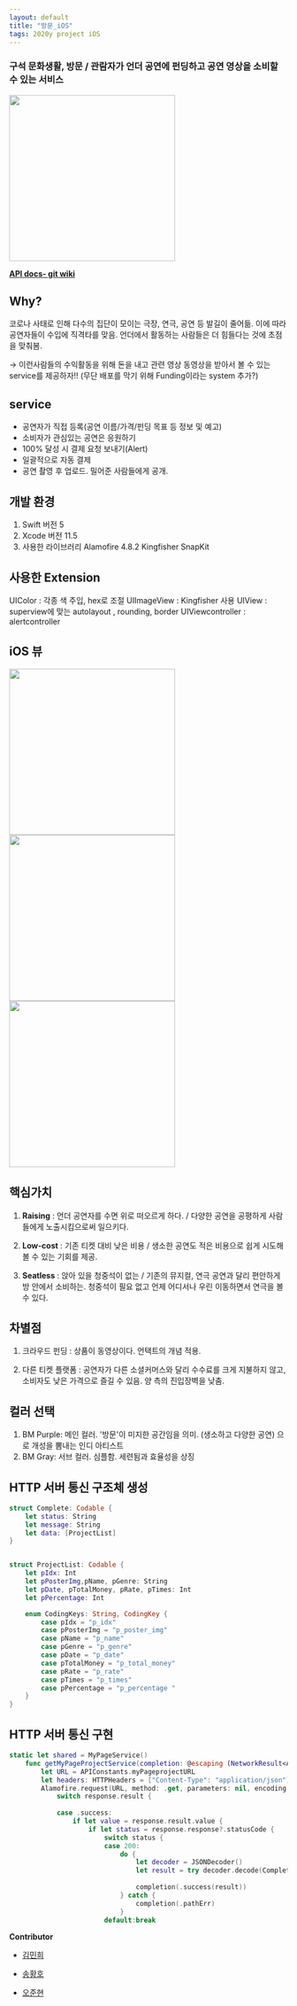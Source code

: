 ```yaml
---
layout: default
title: "방문_iOS"
tags: 2020y project iOS
---
```



### 구석 문화생활, 방문 / 관람자가 언더 공연에 펀딩하고 공연 영상을 소비할 수 있는 서비스

<img src="https://github.com/Soptkathon-26th-bangmoon/BangMoon-Server/blob/master/README_RES/logo.png?raw=true" width=300>


**[API docs- git wiki](https://github.com/Soptkathon-26th-bangmoon/BangMoon-Server/wiki)**

## Why?

코로나 사태로 인해 다수의 집단이 모이는 극장, 연극, 공연 등 발길이 줄어듦. 이에 따라 공연자들이 수입에 직격타를 맞음. 언더에서 활동하는 사람들은 더 힘들다는 것에 초점을 맞춰봄.

→ 이런사람들의 수익활동을 위해 돈을 내고 관련 영상 동영상을 받아서 볼 수 있는 service를 제공하자!! (무단 배포를 막기 위해 Funding이라는 system 추가?)

## service

-   공연자가 직접 등록(공연 이름/가격/펀딩 목표 등 정보 및 예고)
-   소비자가 관심있는 공연은 응원하기
-   100% 달성 시 결제 요청 보내기(Alert)
-   일괄적으로 자동 결제
-   공연 촬영 후 업로드. 밀어준 사람들에게 공개.

개발 환경
------------
1. Swift 버전
   5
2. Xcode 버전
   11.5
3. 사용한 라이브러리
   Alamofire 4.8.2
   Kingfisher
   SnapKit

사용한 Extension
------------
   UIColor : 각종 색 주입, hex로 조절
   UIImageView : Kingfisher 사용
   UIView : superview에 맞는 autolayout , rounding, border
   UIViewcontroller : alertcontroller 

## iOS 뷰
<img src="https://github.com/Soptkathon-26th-bangmoon/BangMoon-Server/blob/master/README_RES/view1.png?raw=true" width=300>
<img src="https://github.com/Soptkathon-26th-bangmoon/BangMoon-Server/blob/master/README_RES/view2.png?raw=true" width=300>
<img src="https://github.com/Soptkathon-26th-bangmoon/BangMoon-Server/blob/master/README_RES/view3.png?raw=true" width=300>



## 핵심가치

1.  **Raising** : 
    언더 공연자를 수면 위로 떠오르게 하다. / 다양한 공연을 공평하게 사람들에게 노출시킴으로써 일으키다.
    
2.  **Low-cost** : 
    기존 티켓 대비 낮은 비용 / 생소한 공연도 적은 비용으로 쉽게 시도해볼 수 있는 기회를 제공.
    
3.  **Seatless** : 
    앉아 있을 청중석이 없는 / 기존의 뮤지컬, 연극 공연과 달리 편안하게 방 안에서 소비하는. 청중석이 필요 없고 언제 어디서나 우린 이동하면서 연극을 볼 수 있다.
    

## 차별점

1.  크라우드 펀딩 : 
    상품이 동영상이다. 언택트의 개념 적용.
    
2.  다른 티켓 플랫폼 : 
    공연자가 다른 소셜커머스와 달리 수수료를 크게 지불하지 않고, 소비자도 낮은 가격으로 즐길 수 있음. 양 측의 진입장벽을 낮춤.
    

## 컬러 선택

1.  BM Purple: 
    메인 컬러. '방문'이 미지한 공간임을 의미. (생소하고 다양한 공연) 으로 개성을 뽐내는 인디 아티스트
2.  BM Gray: 
    서브 컬러. 심플함. 세련됨과 효율성을 상징

## HTTP 서버 통신 구조체 생성
```swift
struct Complete: Codable {
    let status: String
    let message: String
    let data: [ProjectList]
}


struct ProjectList: Codable {
    let pIdx: Int
    let pPosterImg,pName, pGenre: String
    let pDate, pTotalMoney, pRate, pTimes: Int
    let pPercentage: Int

    enum CodingKeys: String, CodingKey {
        case pIdx = "p_idx"
        case pPosterImg = "p_poster_img"
        case pName = "p_name"
        case pGenre = "p_genre"
        case pDate = "p_date"
        case pTotalMoney = "p_total_money"
        case pRate = "p_rate"
        case pTimes = "p_times"
        case pPercentage = "p_percentage "
    }
}
```
## HTTP 서버 통신 구현
```swift
static let shared = MyPageService()
    func getMyPageProjectService(completion: @escaping (NetworkResult<Any>)->Void) {
        let URL = APIConstants.myPageprojectURL
        let headers: HTTPHeaders = ["Content-Type": "application/json"]
        Alamofire.request(URL, method: .get, parameters: nil, encoding: JSONEncoding.default, headers: headers).responseData { response in
            switch response.result {
                
            case .success:
                if let value = response.result.value {
                    if let status = response.response?.statusCode {
                        switch status {
                        case 200:
                            do {
                                let decoder = JSONDecoder()
                                let result = try decoder.decode(Complete.self, from: value)
                                
                                completion(.success(result))
                            } catch {
                                completion(.pathErr)
                            }
                        default:break

```

**Contributor**

- [김민희](https://github.com/xwoud)

- [송황호](https://github.com/Hwangho)

- [오준현](https://github.com/5anniversary) 
